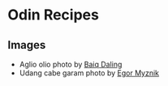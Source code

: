 # Odin Recipes
## Images
- Aglio olio photo by [Baiq Daling](https://unsplash.com/photos/brown-wooden-round-plate-with-food-on-it-XjEcAryD0bc)
- Udang cabe garam photo by [Egor Myznik](https://unsplash.com/photos/fried-shrimps-on-black-round-plate-4Bj3k6f777w)
